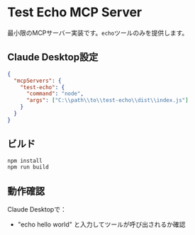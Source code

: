 # Test Echo MCP Server

最小限のMCPサーバー実装です。`echo`ツールのみを提供します。

## Claude Desktop設定

```json
{
  "mcpServers": {
    "test-echo": {
      "command": "node",
      "args": ["C:\\path\\to\\test-echo\\dist\\index.js"]
    }
  }
}
```

## ビルド

```bash
npm install
npm run build
```

## 動作確認

Claude Desktopで：
- "echo hello world" と入力してツールが呼び出されるか確認